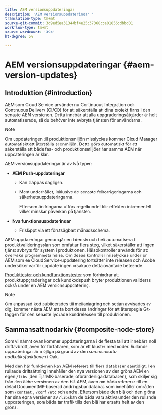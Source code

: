 ```yaml
---
title: AEM versionsuppdateringar
description: 'AEM versionsuppdateringar '
translation-type: tm+mt
source-git-commit: 3d9ed5ea31344bf4e25c37368cca01856cdbbd01
workflow-type: tm+mt
source-wordcount: '394'
ht-degree: 5%

---
```



# AEM versionsuppdateringar {#aem-version-updates}

## Introduktion {#introduction}

AEM som Cloud Service använder nu Continuous Integration och Continuous Delivery (CI/CD) för att säkerställa att dina projekt finns i den senaste AEM versionen. Detta innebär att alla uppgraderingsåtgärder är helt automatiserade, så du behöver inte avbryta tjänsten för användarna.

>[!NOTE]
>Om uppdateringen till produktionsmiljön misslyckas kommer Cloud Manager automatiskt att återställa scenmiljön. Detta görs automatiskt för att säkerställa att både fas- och produktionsmiljöer har samma AEM när uppdateringen är klar.

AEM versionsuppdateringar är av två typer:

* **AEM Push-uppdateringar**

   * Kan släppas dagligen.

   * Mest underhållet, inklusive de senaste felkorrigeringarna och säkerhetsuppdateringarna.

      Eftersom ändringarna utförs regelbundet blir effekten inkrementell vilket minskar påverkan på tjänsten.

* **Nya funktionsuppdateringar**

   * Frisläppt via ett förutsägbart månadsschema.

AEM uppdateringar genomgår en intensiv och helt automatiserad produktvalideringsplan som omfattar flera steg, vilket säkerställer att ingen tjänst avbryts för system i produktionen. Hälsokontroller används för att övervaka programmets hälsa. Om dessa kontroller misslyckas under en AEM som en Cloud Service-uppdatering fortsätter inte releasen och Adobe undersöker varför uppdateringen orsakade detta oväntade beteende.

[Produkttester och kundfunktionstester](https://docs.adobe.com/content/help/en/experience-manager-cloud-service/implementing/developing/understand-test-results.html#functional-testing) som förhindrar att produktuppgraderingar och kundkodspush bryter produktionen valideras också under en AEM versionsuppdatering.

>[!NOTE]
>
>Om anpassad kod publicerades till mellanlagring och sedan avvisades av dig, kommer nästa AEM att ta bort dessa ändringar för att återspegla Git-taggen för den senaste lyckade kundreleasen till produktionen.

## Sammansatt nodarkiv {#composite-node-store}

Som vi nämnt ovan kommer uppdateringarna i de flesta fall att innebära noll driftavbrott, även för författaren, som är ett kluster med noder. Rullande uppdateringar är möjliga på grund av den *sammansatta nodbutiksfunktionen* i Oak.

Med den här funktionen kan AEM referera till flera databaser samtidigt. I en rullande driftsättning innehåller den nya versionen av den gröna AEM en egen `/libs` (den TjärMK-baserade, oföränderliga databasen), som skiljer sig från den äldre versionen av den blå AEM, även om båda refererar till en delad DocumentMK-baserad ändringsbar databas som innehåller områden som `/content` , `/conf` `/etc` och andra. Eftersom både den blå och den gröna har sina egna versioner av `/libs`kan de båda vara aktiva under den rullande uppdateringen, som båda tar trafik tills den blå har ersatts helt av den gröna.

